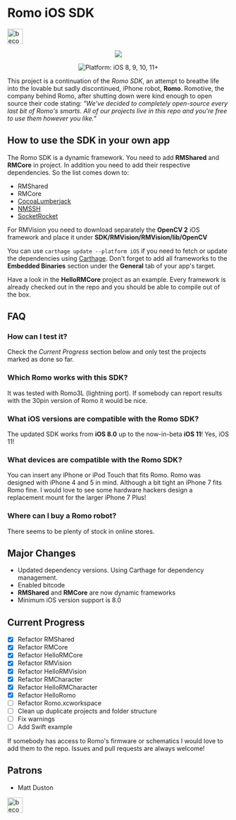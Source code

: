 # Romo iOS SDK
<a href="https://www.patreon.com/bePatron?u=5127277" target="_blank"><img alt="become a patron" src="https://c5.patreon.com/external/logo/become_a_patron_button.png" height="35px"></a>

<p align="center">
<img src="https://github.com/fotiDim/Romo/raw/master/Romo/Assets.xcassets/Missions/Editor/Actions/Turn/romoTurn28%401x.imageset/romoTurn28%401x.png"/>
</p>

<p align="center" >
<img src="https://img.shields.io/badge/platform-iOS%208,%209,%2010,%2011%2B-blue.svg" alt="Platform: iOS 8, 9, 10, 11+" />
</p>

This project is a continuation of the *Romo SDK*, an attempt to breathe life into the lovable but sadly discontinued, iPhone robot, **Romo**. Romotive, the company behind Romo, after shutting down were kind enough to open source their code stating:
*"We've decided to completely open-source every last bit of Romo's smarts. All of our projects live in this repo and you're free to use them however you like."*

## How to use the SDK in your own app
The Romo SDK is a dynamic framework. You need to add **RMShared** and **RMCore** in project. In addition you need to add their respective dependencies. So the list comes down to:
* RMShared
* RMCore
* [CocoaLumberjack](https://github.com/CocoaLumberjack/CocoaLumberjack)
* [NMSSH](https://github.com/NMSSH/NMSSH)
* [SocketRocket](https://github.com/facebook/SocketRocket)

For RMVision you need to download separately the **OpenCV 2** iOS framework and place it under **SDK/RMVision/RMVision/lib/OpenCV**

You can use ```carthage update --platform iOS``` if you need to fetch or update the dependencies using [Carthage](https://github.com/Carthage/Carthage). Don't forget to add all frameworks to the **Embedded Binaries** section under the **General** tab of your app's target.

Have a look in the **HelloRMCore** project as an example. Every framework is already checked out in the repo and you should be able to compile out of the box.

## FAQ

### How can I test it?
Check the *Current Progress* section below and only test the projects marked as done so far.

### Which Romo works with this SDK?
It was tested with Romo3L (lightning port). If somebody can report results with the 30pin version of Romo it would be nice.

### What iOS versions are compatible with the Romo SDK?
The updated SDK works from **iOS 8.0** up to the now-in-beta **iOS 11**! Yes, iOS 11!

### What devices are compatible with the Romo SDK?
You can insert any iPhone or iPod Touch that fits Romo. Romo was designed with iPhone 4 and 5 in mind. Although a bit tight an iPhone 7 fits Romo fine. I would love to see some hardware hackers design a replacement mount for the larger iPhone 7 Plus!

### Where can I buy a Romo robot?
There seems to be plenty of stock in online stores.

## Major Changes
* Updated dependency versions. Using Carthage for dependency management.
* Enabled bitcode
* **RMShared** and **RMCore** are now dynamic frameworks
* Minimum iOS version support is 8.0

## Current Progress
- [x] Refactor RMShared
- [x] Refactor RMCore
- [x] Refactor HelloRMCore
- [x] Refactor RMVision
- [x] Refactor HelloRMVision
- [x] Refactor RMCharacter
- [x] Refactor HelloRMCharacter
- [x] Refactor HelloRomo
- [ ] Refactor Romo.xcworkspace
- [ ] Clean up duplicate projects and folder structure
- [ ] Fix warnings
- [ ] Add Swift example

If somebody has access to Romo's firmware or schematics I would love to add them to the repo.
Issues and pull requests are always welcome!

## Patrons
* Matt Duston

<a href="https://www.patreon.com/bePatron?u=5127277" target="_blank"><img alt="become a patron" src="https://c5.patreon.com/external/logo/become_a_patron_button.png" height="35px"></a>


